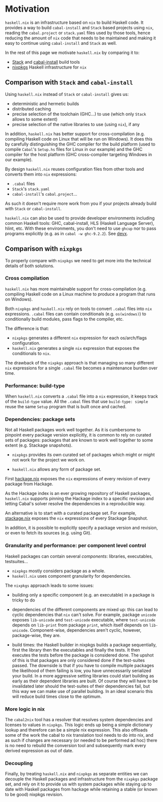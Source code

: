 # Motivation

`haskell.nix` is an infrastructure based on `nix` to build Haskell code.
It provides a way to build `cabal-install` and `Stack` based projects using `nix`,
reading the `cabal.project` or `stack.yaml` files used by those tools, hence reducing
the amount of `nix` code that needs to be maintained and making it easy to continue
using `cabal-install` and `Stack` as well.

In the rest of this page we motivate `haskell.nix` by comparing it to:
- [Stack](https://docs.haskellstack.org/en/stable/) and [cabal-install](https://cabal.readthedocs.io/en/stable/) build tools
- [nixpkgs](https://haskell4nix.readthedocs.io/) Haskell infrastructure for `nix`


## Comparison with `Stack` and `cabal-install`

Using `haskell.nix` instead of `Stack` or `cabal-install` gives us:
- deterministic and hermetic builds
- distributed caching
- precise selection of the toolchain (GHC...) to use (which only `Stack` allows to some extent)
- precise selection of the native libraries to use (using `nix`), if any

In addition, `haskell.nix` has better support for cross-compilation (e.g.
compiling Haskell code on Linux that will be run on Windows). It does this by
carefully distinguishing the GHC compiler for the build platform (used to
compile `Cabal`'s `Setup.hs` files for Linux in our example) and the GHC
compiler for the host platform (GHC cross-compiler targeting Windows in our
example).

By design `haskell.nix` reuses configuration files from other tools and converts
them into `nix` expressions:
- `.cabal` files
- `Stack`'s `stack.yaml`
- `cabal-install`'s `cabal.project`...

As such it doesn't require more work from you if your projects already build
with `Stack` or `cabal-install`.

`haskell.nix` can also be used to provide developer environments including
common Haskell tools: GHC, cabal-install, HLS (Haskell Language Server), hlint,
etc. With these environments, you don't need to use `ghcup` nor to pass programs
explicitly (e.g. as in `cabal -w ghc-9.2.2`). See [devx](https://github.com/input-output-hk/devx).


## Comparison with `nixpkgs`

To properly compare with `nixpkgs` we need to get more into the technical details
of both solutions.

### Cross compilation

`haskell.nix` has more maintainable support for cross-compilation (e.g.
compiling Haskell code on a Linux machine to produce a program that runs on
Windows).

Both `nixpkgs` and `haskell.nix` rely on tools to convert `.cabal` files into
`nix` expressions. `.cabal` files can contain conditionals (e.g. `os(windows)`) to
conditionally build modules, pass flags to the compiler, etc.

The difference is that:
- `nixpkgs` generates a different `nix` expression for each os/arch/flags
  configuration.
- `haskell.nix` generates a single `nix` expression that exposes the conditionals
  to `nix`.

The drawback of the `nixpkgs` approach is that managing so many different `nix`
expressions for a single `.cabal` file becomes a maintenance burden over time.

### Performance: build-type

When `haskell.nix` converts a `.cabal` file into a `nix` expression, it keeps
track of the `build-type` value. All the `.cabal` files that use `build-type:
simple` reuse the same `Setup` program that is built once and cached.

### Dependencies: package sets

Not all Haskell packages work well together. As it is cumbersome to pinpoint
every package version explicitly, it is common to rely on curated sets of
packages: packages that are known to work well together to some extent (e.g.
Stackage snapshots).

- `nixpkgs` provides its own curated set of packages which might or might not
  work for the project we work on.

- `haskell.nix` allows any form of package set.

First [hackage.nix](https://github.com/input-output-hk/hackage.nix) exposes the
`nix` expressions of every revision of every package from Hackage.

As the Hackage index is an ever growing repository of Haskell packages,
`haskell.nix` supports pinning the Hackage index to a specific revision
and letting Cabal's solver resolve the dependencies in a reproducible way.

An alternative is to start with a curated package set. For example,
[stackage.nix](https://github.com/input-output-hk/stackage.nix) exposes the
`nix` expressions of every Stackage Snapshot.

In addition, it is possible to explicitly specify a package version and
revision, or even to fetch its sources (e.g. using Git).

### Granularity and performance: per component level control

Haskell packages can contain several *components*: libraries, executables,
testsuites...

- `nixpkgs` mostly considers package as a whole.
- `haskell.nix` uses component granularity for dependencies.

The `nixpkgs` approach leads to some issues:

- building only a specific component (e.g. an executable) in a package is tricky
  to do

- dependencies of the different components are mixed up: this can lead to cyclic
  dependencies that `nix` can't solve. For example, package `unicode` exposes
  `lib-unicode` and `test-unicode` executable, where `test-unicode` depends on
  `lib-print` from package `print`, which itself depends on `lib-unicode`.
  Component-wise, dependencies aren't cyclic, however, package-wise, they are.

- build times: the Haskell builder in nixpkgs builds a package sequentially,
  first the library then the executables and finally the tests. It then executes
  the tests before the package is considered done. The upshot of this is that
  packages are only considered done if the test-suites passed. The downside is
  that if you have to compile multiple packages the likelihood of them failing
  is low, you have unnecessarily serialized your build. In a more aggressive
  setting libraries could start building as early as their dependent libraries
  are built.  Of course they will have to be invalidated later should the
  test-suites of their dependencies fail, but this way we can make use of
  parallel building.  In an ideal scenario this will reduce build times close to
  the optimum.

### More logic in nix

The `cabal2nix` tool has a resolver that resolves system dependencies
and licenses to values in `nixpkgs`.  This logic ends up being a simple
dictionary lookup and therefore can be a simple nix expression. This also
offloads some of the work the cabal to nix translation tool needs to
do into nix, and as such if changes are necessary (or needed to be
performed ad hoc) there is no need to rebuild the conversion tool and
subsequently mark every derived expression as out of date.

### Decoupling

Finally, by treating `haskell.nix` and `nixpkgs` as separate entities we
can decouple the Haskell packages and infrastructure from the `nixpkgs`
package set, and rely on it to provide us with system packages while
staying up to date with Haskell packages from hackage while retaining
a stable (or known to be good) nixpkgs revision.
